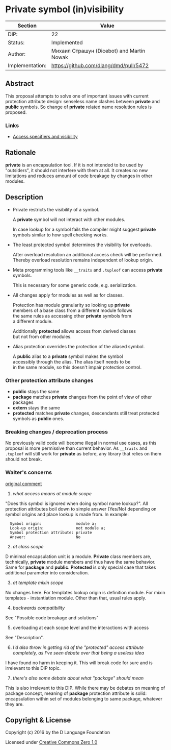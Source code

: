 # Private symbol (in)visibility

| Section        | Value                                                                                       |
|----------------|---------------------------------------------------------------------------------------------|
| DIP:           | 22                                                                                          |
| Status:        | Implemented                                                                                 |
| Author:        | Михаил Страшун (Dicebot) and Martin Nowak                                                   |
| Implementation:| <https://github.com/dlang/dmd/pull/5472>                                                    |

## Abstract

This proposal attempts to solve one of important issues with current protection
attribute design: senseless name clashes between **private** and **public**
symbols. So change of **private** related name resolution rules is proposed.

### Links

* [Access specifiers and visibility](https://wiki.dlang.org/Access_specifiers_and_visibility)

## Rationale

**private** is an encapsulation tool. If it is not intended to be used by
"outsiders", it should not interfere with them at all. It creates no new
limitations and reduces amount of code breakage by changes in other modules.

## Description

- Private restricts the visibility of a symbol.

  A **private** symbol will not interact with other modules.

  In case lookup for a symbol fails the compiler might suggest **private**
  symbols similar to how spell checking works.

- The least protected symbol determines the visibility for overloads.

  After overload resolution an additional access check will be performed.
  Thereby overload resolution remains independent of lookup origin.

- Meta programming tools like `__traits` and `.tupleof` can access **private**
  symbols.

  This is necessary for some generic code, e.g. serialization.

- All changes apply for modules as well as for classes.

  Protection has module granularity so looking up **private**
  members of a base class from a different module follows
  the same rules as accessing other **private** symbols from
  a different module.

  Additionally **protected** allows access from derived classes
  but not from other modules.

- Alias protection overrides the protection of the aliased symbol.

  A **public** alias to a **private** symbol makes the symbol
  accessibly through the alias. The alias itself needs to be
  in the same module, so this doesn't impair protection control.

### Other protection attribute changes

- **public** stays the same
- **package** matches **private** changes from the point of view of other
  packages
- **extern** stays the same
- **protected** matches **private** changes, descendants still treat protected
  symbols as **public** ones.

### Breaking changes / deprecation process

No previously valid code will become illegal in normal use cases, as this
proposal is more permissive than current behavior. As `__traits` and `.tupleof`
will still work for **private** as before, any library that relies on them
should not break.

### Walter's concerns

[original comment](http://forum.dlang.org/post/kb86il$1u9v$1@digitalmars.com)

1. *what access means at module scope*

  "Does this symbol is ignored when doing symbol name lookup?". All protection
  attributes boil down to simple answer (Yes/No) depending on symbol origins and
  place lookup is made from. In example:

      Symbol origin:               module a;
      Look-up origin:              not module a;
      Symbol protection attribute: private
      Answer:                      No

2. *at class scope*

  D minimal encapsulation unit is a module. **Private** class members are,
  technically, **private** module members and thus have the same behavior. Same
  for **package** and **public**. **Protected** is only special case that takes
  additional parameter into consideration.

3. *at template mixin scope*

  No changes here. For templates lookup origin is definition module. For mixin
  templates - instantiation module. Other than that, usual rules apply.

4. *backwards compatibility*

  See "Possible code breakage and solutions"

5. overloading at each scope level and the interactions with access

  See "Description".

6. *I'd also throw in getting rid of the "protected" access attribute completely, as I've seen debate over that being a useless idea*

  I have found no harm in keeping it. This will break code for sure and is
  irrelevant to this DIP topic.

7. *there's also some debate about what "package" should mean*

  This is also irrelevant to this DIP. While there may be debates on meaning of
  package concept, meaning of **package** protection attribute is solid:
  encapsulation within set of modules belonging to same package, whatever they
  are.

## Copyright & License

Copyright (c) 2016 by the D Language Foundation

Licensed under [Creative Commons Zero 1.0](https://creativecommons.org/publicdomain/zero/1.0/legalcode.txt)
